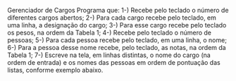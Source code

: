 Gerenciador de Cargos
Programa que: 
1-) Recebe pelo teclado o número de diferentes cargos abertos;
2-) Para cada cargo recebe pelo teclado, em uma linha, a designação do cargo;
3-) Para esse cargo recebe pelo teclado os pesos, na ordem da Tabela 1;
4-) Recebe pelo teclado o número de pessoas;
5-) Para cada pessoa recebe pelo teclado, em uma linha, o nome;
6-) Para a pessoa desse nome recebe, pelo teclado, as notas, na ordem da Tabela 1;
7-) Escreve na tela, em linhas distintas, o nome do cargo (na ordem de entrada) e os nomes das pessoas em ordem de pontuação das listas, conforme exemplo abaixo.